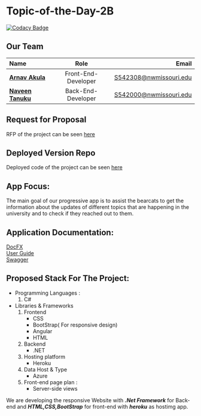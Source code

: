 # Topic-of-the-Day-2B

[![Codacy Badge](https://app.codacy.com/project/badge/Grade/93bb651c35f74f4bb7e01ee61939dd20)](https://www.codacy.com/gh/NaveenTanuku/TopicDay/dashboard?utm_source=github.com&amp;utm_medium=referral&amp;utm_content=NaveenTanuku/TopicDay&amp;utm_campaign=Badge_Grade)


## Our Team 

|  Name     | Role | Email     |
| :---        |    :----:   |          ---: |
| [**Arnav Akula**](https://github.com/Arnavakula7474)      | Front-End-Developer       | S542308@nwmissouri.edu   |
| [**Naveen Tanuku**](https://github.com/NaveenTanuku)   | Back-End-Developer        | S542000@nwmissouri.edu      |

## Request for Proposal
RFP of the project can be seen [here](https://github.com/Rohitreddz/Topic-of-the-Day/blob/main/rfp.md)

## Deployed Version Repo
Deployed code of the project can be seen [here](https://github.com/NaveenTanuku/TopicDay)

## App Focus:
The main goal of our progressive app is to assist the bearcats to get the information about the updates of different topics that are happening in the university and to check if they reached out to them.

## Application Documentation:
[DocFX](https://naveentanuku.github.io/TopicOfTheDay-DocFX) <br>
[User Guide](https://naveentanuku.github.io/TopicOfTheDay-doc) <br>
[Swagger](https://naveentanuku.github.io/TopicOFTheDay-Swagger)

## Proposed Stack For The Project:   
* Programming Languages :   
  1. C#
* Libraries & Frameworks   
  1. Frontend
      * CSS
      * BootStrap( For responsive design)
      * Angular
      * HTML
  2. Backend
      * .NET
  3. Hosting platform
      * Heroku
  4. Data Host & Type
      * Azure
  5. Front-end page plan :
      * Server-side views

We are developing the responsive Website with ***.Net Framework*** for Back-end and ***HTML,CSS,BootStrap*** for front-end with ***heroku*** as hostimg app.

